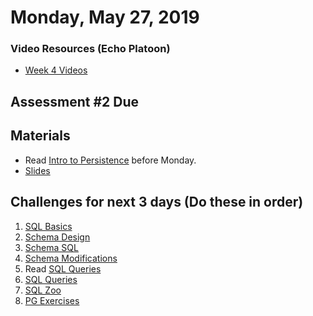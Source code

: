 Monday, May 27, 2019
====================
### Video Resources (Echo Platoon)
- [Week 4 Videos](https://www.youtube.com/watch?v=ra2IXfFlZK8&list=PLu0CiQ7bzwERLJOhwkQA9vQKpsw_McWCb)

## Assessment #2 Due

## Materials 
* Read [Intro to Persistence](readings/persistence-intro.md) before Monday.
* [Slides](https://docs.google.com/a/natedelage.com/presentation/d/1834tfN6g9gvl2t0JDQY2RPMCIAnvN08Wrd-bO-usruQ/edit?usp=sharing)

## Challenges for next 3 days (Do these in order)
1. [SQL Basics](https://github.com/indiaplatoon/sql-basics)
2. [Schema Design](https://github.com/indiaplatoon/schema-design)
3. [Schema SQL](https://github.com/indiaplatoon/schema-sql)
4. [Schema Modifications](https://github.com/indiaplatoon/schema-modifications)
5. Read [SQL Queries](readings/sql-queries.md)
6. [SQL Queries](https://github.com/indiaplatoon/sql-queries)
7. [SQL Zoo](http://sqlzoo.net/)
8. [PG Exercises](https://pgexercises.com/)